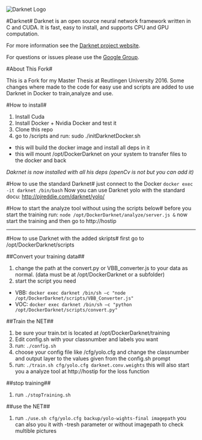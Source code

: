 ![Darknet Logo](http://pjreddie.com/media/files/darknet-black-small.png)

#Darknet#
Darknet is an open source neural network framework written in C and CUDA. It is fast, easy to install, and supports CPU and GPU computation.

For more information see the [Darknet project website](http://pjreddie.com/darknet).

For questions or issues please use the [Google Group](https://groups.google.com/forum/#!forum/darknet).

#About This Fork#

This is a Fork for my Master Thesis at Reutlingen University 2016.
Some changes where made to the code for easy use and scripts are added to use Darknet in Docker to train,analyze and use.

#How to install#
1. Install Cuda
2. Install Docker + Nvidia Docker and test it
3. Clone this repo
4. go to /scripts and run: sudo ./initDarknetDocker.sh
 * this will build the docker image and install all deps in it
 * this will mount /opt/DockerDarknet on your system to transfer files to the docker and back

<i>Dakrnet is now installed with all his deps (openCv is not but you can add it)</i>

#How to use the standard Darknet#
just connect to the Docker
`docker exec -it darknet /bin/bash`
Now you can use Darknet yolo with the standard docu: http://pjreddie.com/darknet/yolo/

#How to start the analyze tool without using the scripts below#
before you start the training run:
`node /opt/DockerDarknet/analyze/server.js &`
now start the training and then go to http://hostip

---------------------------------------------------

#How to use Darknet with the added skripts#
first go to /opt/DockerDarknet/scripts

##Convert your training data##
1. change the path at the convert.py or VBB_converter.js to your data as normal. (data must be at /opt/DockerDarknet or a subfolder)
2. start the script you need
 * VBB: `docker exec darknet /bin/sh –c "node /opt/DockerDarknet/scripts/VBB_Converter.js"`
 * VOC: `docker exec darknet /bin/sh –c "python /opt/DockerDarknet/scripts/convert.py"`

##Train the NET##
1. be sure your train.txt is located at /opt/DockerDarknet/training
2. Edit config.sh with your classnumber and labels you want
3. run: `./config.sh`
4. choose your config file like /cfg/yolo.cfg and change the classnumber  and output layer to the values given from the config.sh prompt
5. run: `./train.sh cfg/yolo.cfg darknet.conv.weights` this will also start you a analyze tool at http://hostip for the loss function

##stop training##
1. run `./stopTraining.sh`

##use the NET##
1. run `./use.sh cfg/yolo.cfg backup/yolo-wights-final imagepath`
you can also you it with -tresh parameter or without imagepath to check multible pictures

